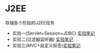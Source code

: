 # J2EE
存储各个阶段的J2EE任务
- 实验一(Servlet+Session+JDBC) [实验笔记](https://github.com/Prevalence/Materials/blob/master/J2EE%E5%AE%9E%E9%AA%8C%E7%AC%94%E8%AE%B0%EF%BC%88%E4%B8%80%EF%BC%89.md)
- 实验二(过滤器监听器) [实验笔记](https://github.com/Prevalence/Materials/blob/master/J2EE%E5%AE%9E%E9%AA%8C%E7%AC%94%E8%AE%B0%EF%BC%88%E4%BA%8C%EF%BC%89.md)
- 实验三(MVC+自定义标签)[实验笔记](https://github.com/Prevalence/Materials/blob/master/J2EE%E5%AE%9E%E9%AA%8C%E7%AC%94%E8%AE%B0%EF%BC%88%E4%B8%89%EF%BC%89.md)

